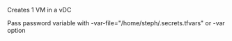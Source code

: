 Creates 1 VM in a vDC

Pass password variable with -var-file="/home/steph/.secrets.tfvars" or -var option
